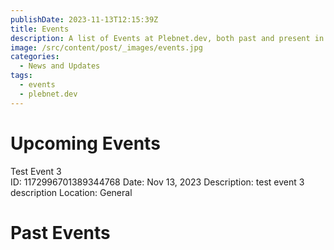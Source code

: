 ```yaml
---
publishDate: 2023-11-13T12:15:39Z
title: Events
description: A list of Events at Plebnet.dev, both past and present in Discord.
image: /src/content/post/_images/events.jpg
categories:
  - News and Updates
tags:
  - events
  - plebnet.dev
---
```


# Upcoming Events

Test Event 3<br>
ID: 1172996701389344768
Date: Nov 13, 2023
Description:
test event 3 description
Location: General

# Past Events


